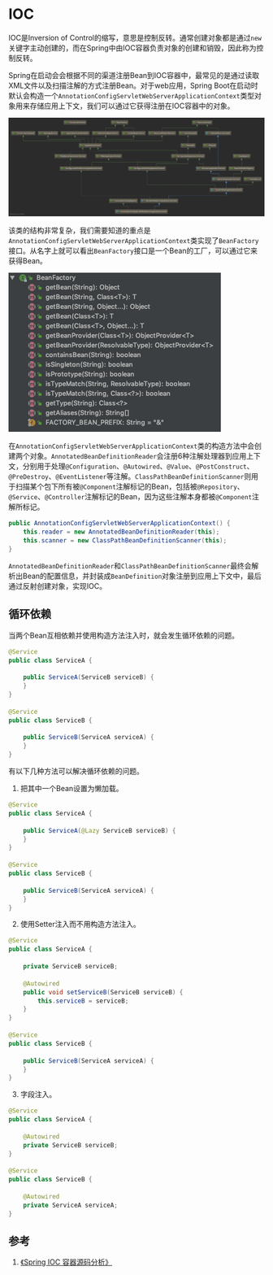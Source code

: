 # IOC

IOC是Inversion of Control的缩写，意思是控制反转。通常创建对象都是通过`new`关键字主动创建的，而在Spring中由IOC容器负责对象的创建和销毁，因此称为控制反转。

Spring在启动会会根据不同的渠道注册Bean到IOC容器中，最常见的是通过读取XML文件以及扫描注解的方式注册Bean。对于web应用，Spring Boot在启动时默认会构造一个`AnnotationConfigServletWebServerApplicationContext`类型对象用来存储应用上下文，我们可以通过它获得注册在IOC容器中的对象。

![AnnotationConfigServletWebServerApplicationContext](resources/spring_ioc_1.png)

该类的结构非常复杂，我们需要知道的重点是`AnnotationConfigServletWebServerApplicationContext`类实现了`BeanFactory`接口。从名字上就可以看出`BeanFactory`接口是一个Bean的工厂，可以通过它来获得Bean。

![BeanFactory](resources/spring_ioc_2.png)

在`AnnotationConfigServletWebServerApplicationContext`类的构造方法中会创建两个对象。`AnnotatedBeanDefinitionReader`会注册6种注解处理器到应用上下文，分别用于处理`@Configuration`、`@Autowired`、`@Value`、`@PostConstruct`、`@PreDestroy`、`@EventListener`等注解。`ClassPathBeanDefinitionScanner`则用于扫描某个包下所有被`@Component`注解标记的Bean，包括被`@Repository`、`@Service`、`@Controller`注解标记的Bean，因为这些注解本身都被`@Component`注解所标记。

```java
public AnnotationConfigServletWebServerApplicationContext() {
    this.reader = new AnnotatedBeanDefinitionReader(this);
    this.scanner = new ClassPathBeanDefinitionScanner(this);
}
```

`AnnotatedBeanDefinitionReader`和`ClassPathBeanDefinitionScanner`最终会解析出Bean的配置信息，并封装成`BeanDefinition`对象注册到应用上下文中，最后通过反射创建对象，实现IOC。

## 循环依赖

当两个Bean互相依赖并使用构造方法注入时，就会发生循环依赖的问题。

```java
@Service
public class ServiceA {

    public ServiceA(ServiceB serviceB) {
    }
}

@Service
public class ServiceB {

    public ServiceB(ServiceA serviceA) {
    }
}
```

有以下几种方法可以解决循环依赖的问题。

1. 把其中一个Bean设置为懒加载。

```java
@Service
public class ServiceA {

    public ServiceA(@Lazy ServiceB serviceB) {
    }
}

@Service
public class ServiceB {

    public ServiceB(ServiceA serviceA) {
    }
}
```

2. 使用Setter注入而不用构造方法注入。

```java
@Service
public class ServiceA {

    private ServiceB serviceB;

    @Autowired
    public void setServiceB(ServiceB serviceB) {
        this.serviceB = serviceB;
    }
}

@Service
public class ServiceB {

    public ServiceB(ServiceA serviceA) {
    }
}
```

3. 字段注入。

```java
@Service
public class ServiceA {

    @Autowired
    private ServiceB serviceB;
}

@Service
public class ServiceB {

    @Autowired
    private ServiceA serviceA;
}
```

## 参考

1. [《Spring IOC 容器源码分析》](https://javadoop.com/post/spring-ioc)
